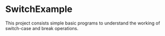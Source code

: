 # SwitchExample
This project consists simple basic programs to understand the working of switch-case and break operations.
